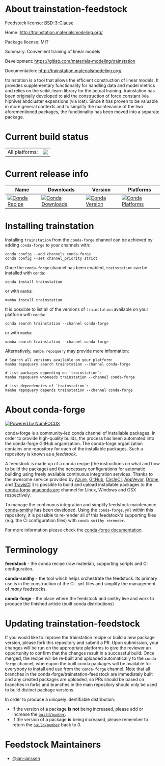 About trainstation-feedstock
============================

Feedstock license: [BSD-3-Clause](https://github.com/conda-forge/trainstation-feedstock/blob/main/LICENSE.txt)

Home: http://trainstation.materialsmodeling.org/

Package license: MIT

Summary: Convenient training of linear models

Development: https://gitlab.com/materials-modeling/trainstation

Documentation: http://trainstation.materialsmodeling.org/

trainstation is a tool that allows the efficient construction of
linear models. It provides supplementary functionality for handling
data and model metrics and relies on the scikit-learn library for the
actual training. trainstation has been originally developed to aid
the construction of force constant (via hiphive) andcluster expansions
(via icet). Since it has proven to be valuable in more general
contexts and to simplify the maintenance of the two aforementioned
packages, the functionality has been moved into a separate package.


Current build status
====================


<table><tr><td>All platforms:</td>
    <td>
      <a href="https://dev.azure.com/conda-forge/feedstock-builds/_build/latest?definitionId=14341&branchName=main">
        <img src="https://dev.azure.com/conda-forge/feedstock-builds/_apis/build/status/trainstation-feedstock?branchName=main">
      </a>
    </td>
  </tr>
</table>

Current release info
====================

| Name | Downloads | Version | Platforms |
| --- | --- | --- | --- |
| [![Conda Recipe](https://img.shields.io/badge/recipe-trainstation-green.svg)](https://anaconda.org/conda-forge/trainstation) | [![Conda Downloads](https://img.shields.io/conda/dn/conda-forge/trainstation.svg)](https://anaconda.org/conda-forge/trainstation) | [![Conda Version](https://img.shields.io/conda/vn/conda-forge/trainstation.svg)](https://anaconda.org/conda-forge/trainstation) | [![Conda Platforms](https://img.shields.io/conda/pn/conda-forge/trainstation.svg)](https://anaconda.org/conda-forge/trainstation) |

Installing trainstation
=======================

Installing `trainstation` from the `conda-forge` channel can be achieved by adding `conda-forge` to your channels with:

```
conda config --add channels conda-forge
conda config --set channel_priority strict
```

Once the `conda-forge` channel has been enabled, `trainstation` can be installed with `conda`:

```
conda install trainstation
```

or with `mamba`:

```
mamba install trainstation
```

It is possible to list all of the versions of `trainstation` available on your platform with `conda`:

```
conda search trainstation --channel conda-forge
```

or with `mamba`:

```
mamba search trainstation --channel conda-forge
```

Alternatively, `mamba repoquery` may provide more information:

```
# Search all versions available on your platform:
mamba repoquery search trainstation --channel conda-forge

# List packages depending on `trainstation`:
mamba repoquery whoneeds trainstation --channel conda-forge

# List dependencies of `trainstation`:
mamba repoquery depends trainstation --channel conda-forge
```


About conda-forge
=================

[![Powered by
NumFOCUS](https://img.shields.io/badge/powered%20by-NumFOCUS-orange.svg?style=flat&colorA=E1523D&colorB=007D8A)](https://numfocus.org)

conda-forge is a community-led conda channel of installable packages.
In order to provide high-quality builds, the process has been automated into the
conda-forge GitHub organization. The conda-forge organization contains one repository
for each of the installable packages. Such a repository is known as a *feedstock*.

A feedstock is made up of a conda recipe (the instructions on what and how to build
the package) and the necessary configurations for automatic building using freely
available continuous integration services. Thanks to the awesome service provided by
[Azure](https://azure.microsoft.com/en-us/services/devops/), [GitHub](https://github.com/),
[CircleCI](https://circleci.com/), [AppVeyor](https://www.appveyor.com/),
[Drone](https://cloud.drone.io/welcome), and [TravisCI](https://travis-ci.com/)
it is possible to build and upload installable packages to the
[conda-forge](https://anaconda.org/conda-forge) [anaconda.org](https://anaconda.org/)
channel for Linux, Windows and OSX respectively.

To manage the continuous integration and simplify feedstock maintenance
[conda-smithy](https://github.com/conda-forge/conda-smithy) has been developed.
Using the ``conda-forge.yml`` within this repository, it is possible to re-render all of
this feedstock's supporting files (e.g. the CI configuration files) with ``conda smithy rerender``.

For more information please check the [conda-forge documentation](https://conda-forge.org/docs/).

Terminology
===========

**feedstock** - the conda recipe (raw material), supporting scripts and CI configuration.

**conda-smithy** - the tool which helps orchestrate the feedstock.
                   Its primary use is in the construction of the CI ``.yml`` files
                   and simplify the management of *many* feedstocks.

**conda-forge** - the place where the feedstock and smithy live and work to
                  produce the finished article (built conda distributions)


Updating trainstation-feedstock
===============================

If you would like to improve the trainstation recipe or build a new
package version, please fork this repository and submit a PR. Upon submission,
your changes will be run on the appropriate platforms to give the reviewer an
opportunity to confirm that the changes result in a successful build. Once
merged, the recipe will be re-built and uploaded automatically to the
`conda-forge` channel, whereupon the built conda packages will be available for
everybody to install and use from the `conda-forge` channel.
Note that all branches in the conda-forge/trainstation-feedstock are
immediately built and any created packages are uploaded, so PRs should be based
on branches in forks and branches in the main repository should only be used to
build distinct package versions.

In order to produce a uniquely identifiable distribution:
 * If the version of a package **is not** being increased, please add or increase
   the [``build/number``](https://docs.conda.io/projects/conda-build/en/latest/resources/define-metadata.html#build-number-and-string).
 * If the version of a package **is** being increased, please remember to return
   the [``build/number``](https://docs.conda.io/projects/conda-build/en/latest/resources/define-metadata.html#build-number-and-string)
   back to 0.

Feedstock Maintainers
=====================

* [@jan-janssen](https://github.com/jan-janssen/)

